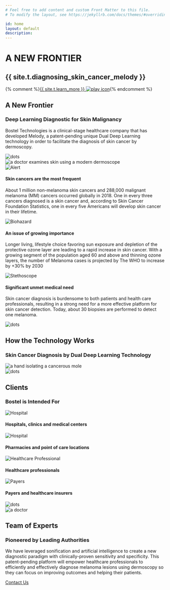 ```yaml
---
# Feel free to add content and custom Front Matter to this file.
# To modify the layout, see https://jekyllrb.com/docs/themes/#overriding-theme-defaults

id: home
layout: default
description: 
---
```

<!-- <div id="player" data-plyr-provider="vimeo" data-plyr-embed-id="331429597" data-vimeo-responsive="true" data-vimeo-autplay="true"></div> -->
<div class="page-header">
    <div class="container">
        <div class="page-header__content">
            <h1 class="h5 page-label">A NEW FRONTIER</h1>
            <h2 class="h1 page-title">{{ site.t.diagnosing_skin_cancer_melody }}</h2>
            {% comment %}<a href="#" class="play-btn btn btn--lg"><span>{{ site.t.learn_more }}</span> <img class="btn__icon" src="/assets/play-button.svg" alt="play icon" aria-hidden="true" /></a>{% endcomment %}
        </div>
    </div>
    <div class="hero-img" data-scroll-zoom></div>
</div>
<article class="page-content">   
    <div class="container">
        <section class="page-section section-deep-learning">
            <div class="row">
                <div class="col">
                    <h2 class="h5">A New Frontier</h2>
                    <h3 class="h2">Deep Learning Diagnostic for Skin Malignancy</h3>
                    <p>Bostel Technologies is a clinical-stage healthcare company that has developed Melody, a patent-pending unique Dual Deep Learning technology in order to facilitate the diagnosis of skin cancer by dermoscopy.</p>
                </div>
            </div>
            <img class="dots" src="/assets/dots.png" alt="dots" aria-hidden="true" />  
        </section>
        <section class="page-section section-data">
            <div class="row">
                <div class="col col-img">
                    <div class="img">
                    <img src="/assets/dermoscope-in-use2.png" alt="a doctor examines skin using a modern dermoscope" />
                    </div>
                </div>
                <div class="col col-desc">
                    <div class="data-point">
                        <div class="data-point__title">
                            <img class="data-point__img" src="/assets/alert-badge.svg" alt="Alert" aria-hidden="true" />
                            <h4>Skin cancers are the most frequent</h4>
                        </div>
                        <p>About 1 million non-melanoma skin cancers and 288,000 malignant melanoma (MM) cancers occurred globally in 2018. One in every three cancers diagnosed is a skin cancer and, according to Skin Cancer Foundation Statistics, one in every five Americans will develop skin cancer in their lifetime.</p>
                    </div>
                    <div class="data-point">
                        <div class="data-point__title">
                            <img class="data-point__img" src="/assets/bio-badge.svg" alt="Biohazard" aria-hidden="true" />
                            <h4>An issue of growing importance</h4>
                        </div>
                        <p>Longer living, lifestyle choice favoring sun exposure and depletion of the protective ozone layer are leading to a rapid increase in skin cancer.
        With a growing segment of the population aged 60 and above and thinning ozone layers, the number of Melanoma cases is projected by The WHO to increase by +30% by 2030</p>
                    </div>
                    <div class="data-point">
                        <div class="data-point__title">
                            <img class="data-point__img" src="/assets/stethoscope-badge.svg" alt="Stethoscope" aria-hidden="true" />
                            <h4>Significant unmet medical need</h4>
                        </div>
                        <p>Skin cancer diagnosis is burdensome to both patients and health care professionals, resulting in a strong need for a more effective platform for skin cancer detection. Today, about 30 biopsies are performed to detect one melanoma.</p>
                    </div>
                </div>
                <img class="dots" src="/assets/dots.png" alt="dots" aria-hidden="true" />
            </div>
        </section>
        <section class="page-section section-technology">
            <div class="section-title">
                <h2 class="h5">How the Technology Works</h2>
                <h3 class="h2">Skin Cancer Diagnosis by Dual Deep Learning Technology</h3>
            </div>
            <div class="video-container">
                <img src="/assets/technology-video-poster.jpg" alt="a hand isolating a cancerous mole" />
            </div>
            <img class="dots" src="/assets/dots.png" alt="dots" aria-hidden="true" />  
        </section>
        <section class="page-section section-clients">
            <h2 class="h5">Clients</h2>
            <h3 class="h2">Bostel is Intended For</h3>
            <div class="feature-blocks">
                <div class="feature-block">
                    <img class="feature-block__img" src="/assets/hospitals.svg" alt="Hospital" aria-hidden="true" />
                    <h4 class="feature-block__title">Hospitals, clinics and medical centers</h4>
                </div>
                <div class="feature-block">
                    <img class="feature-block__img" src="/assets/pharmacies.svg" alt="Hospital" aria-hidden="true" />
                    <h4 class="feature-block__title">Pharmacies and point of care locations</h4>
                </div>
                <div class="feature-block">
                    <img class="feature-block__img" src="/assets/calendar.svg" alt="Healthcare Professional" aria-hidden="true" />
                    <h4 class="feature-block__title">Healthcare professionals</h4>
                </div>
                <div class="feature-block">
                    <img class="feature-block__img" src="/assets/nurse.svg" alt="Payers" aria-hidden="true" />
                    <h4 class="feature-block__title">Payers and healthcare insurers</h4>
                </div>
                <img class="dots" src="/assets/dots.png" alt="dots" aria-hidden="true" />  
            </div>
        </section>
        <section class="page-section section-experts">
            <div class="row">
                <div class="col col-img">
                    <div class="img">
                        <img src="/assets/pioneered-home.jpg" alt="a doctor" />
                    </div>
                </div>
                <div class="col col-desc">
                    <h2 class="h5">Team of Experts</h2>
                    <h3 class="h2">Pioneered by Leading Authorities</h3>
                    <p>We have leveraged sonification and artificial intelligence to create a new diagnostic paradigm with clinically-proven sensitivity and specificity.  This patent-pending platform will empower healthcare professionals to efficiently and effectively diagnose melanoma lesions using dermoscopy so they can focus on improving outcomes and helping their patients.</p>
                    <a href="/contact" class="btn btn--lg">Contact Us</a>
                </div>
            </div>
        </section>
    </div>
</article>
